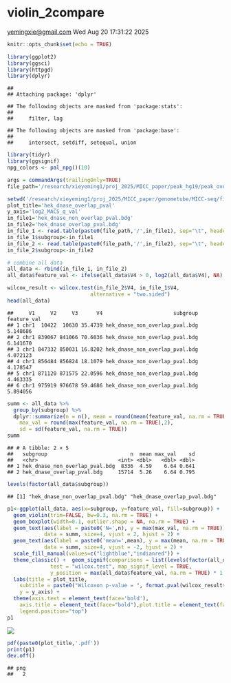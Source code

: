 violin_2compare
================
<yemingxie@gmail.com>
Wed Aug 20 17:31:22 2025

``` r
knitr::opts_chunk$set(echo = TRUE)

library(ggplot2)
library(ggsci)
library(httpgd)
library(dplyr)
```

    ## 
    ## Attaching package: 'dplyr'

    ## The following objects are masked from 'package:stats':
    ## 
    ##     filter, lag

    ## The following objects are masked from 'package:base':
    ## 
    ##     intersect, setdiff, setequal, union

``` r
library(tidyr)
library(ggsignif)
npg_colors <- pal_npg()(10)

args = commandArgs(trailingOnly=TRUE)
file_path='/research/xieyeming1/proj_2025/MICC_paper/peak_hg19/peak_overlap_1d/overlap_metrics'

setwd('/research/xieyeming1/proj_2025/MICC_paper/genometube/MICC-seq/figs/section1/peak_overlap')
plot_title='hek_dnase_overlap_pval'
y_axis='log2_MACS_q_val'
in_file1='hek_dnase_non_overlap_pval.bdg'
in_file2='hek_dnase_overlap_pval.bdg'
in_file_1 <- read.table(paste0(file_path,'/',in_file1), sep="\t", header=F)
in_file_1$subgroup<-in_file1
in_file_2 <- read.table(paste0(file_path,'/',in_file2), sep="\t", header=F)
in_file_2$subgroup<-in_file2

# combine all data
all_data <- rbind(in_file_1, in_file_2)
all_data$feature_val <- ifelse(all_data$V4 > 0, log2(all_data$V4), NA)

wilcox_result <- wilcox.test(in_file_2$V4, in_file_1$V4, 
                           alternative = "two.sided")
head(all_data)
```

    ##     V1     V2     V3      V4                       subgroup feature_val
    ## 1 chr1  10422  10630 35.4739 hek_dnase_non_overlap_pval.bdg    5.148686
    ## 2 chr1 839067 841066 70.6036 hek_dnase_non_overlap_pval.bdg    6.141670
    ## 3 chr1 847332 850031 16.8202 hek_dnase_non_overlap_pval.bdg    4.072123
    ## 4 chr1 856484 856824 18.1079 hek_dnase_non_overlap_pval.bdg    4.178547
    ## 5 chr1 871120 871575 22.0596 hek_dnase_non_overlap_pval.bdg    4.463335
    ## 6 chr1 975919 976678 59.4686 hek_dnase_non_overlap_pval.bdg    5.894056

``` r
summ <- all_data %>%
  group_by(subgroup) %>%
  dplyr::summarize(n = n(), mean = round(mean(feature_val, na.rm = TRUE),2),
    max_val = round(max(feature_val, na.rm = TRUE),2),
    sd = sd(feature_val, na.rm = TRUE))
summ
```

    ## # A tibble: 2 × 5
    ##   subgroup                           n  mean max_val    sd
    ##   <chr>                          <int> <dbl>   <dbl> <dbl>
    ## 1 hek_dnase_non_overlap_pval.bdg  8336  4.59    6.64 0.641
    ## 2 hek_dnase_overlap_pval.bdg     15714  5.26    6.64 0.795

``` r
levels(factor(all_data$subgroup))
```

    ## [1] "hek_dnase_non_overlap_pval.bdg" "hek_dnase_overlap_pval.bdg"

``` r
p1<-ggplot(all_data, aes(x=subgroup, y=feature_val, fill=subgroup)) +
  geom_violin(trim=FALSE, bw=0.3, na.rm = TRUE) +
  geom_boxplot(width=0.1, outlier.shape = NA, na.rm = TRUE) +
  geom_text(aes(label = paste0('N=',n), y = max(max_val, na.rm = TRUE)), 
            data = summ, size=4, vjust = 2, hjust = 2) +
  geom_text(aes(label = paste0('mean=',mean), y = max(mean, na.rm = TRUE)), 
            data = summ, size=4, vjust = -2, hjust = 2) +
  scale_fill_manual(values=c("lightblue","indianred")) +
  theme_classic() +  geom_signif(comparisons = list(levels(factor(all_data$subgroup))), 
              test = "wilcox.test", map_signif_level = TRUE,
              y_position = max(all_data$feature_val, na.rm = TRUE) * 1.2) +
  labs(title = plot_title,
    subtitle = paste0("Wilcoxon p-value = ", format.pval(wilcox_result$p.value)),
    y = y_axis) +
  theme(axis.text = element_text(face='bold'),
    axis.title = element_text(face="bold"),plot.title = element_text(face="bold"),
    legend.position="top")
p1
```

![](/research/xieyeming1/proj_2025/MICC_paper/genometube/MICC-seq/figs/section1/peak_overlap/hek_dnase_overlap_pval_files/figure-gfm/unnamed-chunk-1-1.png)<!-- -->

``` r
pdf(paste0(plot_title,'.pdf'))
print(p1)
dev.off()
```

    ## png 
    ##   2
